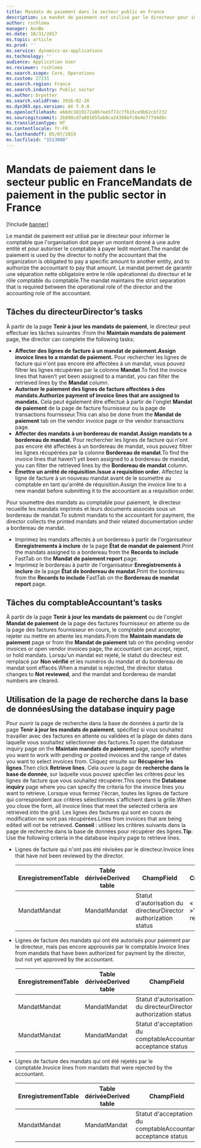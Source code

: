 ```yaml
---
title: Mandats de paiement dans le secteur public en France
description: Le mandat de paiement est utilisé par le directeur pour informer le comptable que l'organisation doit payer un montant donné à une autre entité et pour autoriser le comptable à payer ledit montant. Le mandat permet de garantir une séparation nette obligatoire entre le rôle opérationnel du directeur et le rôle comptable du comptable.
author: rschloma
manager: AnnBe
ms.date: 10/31/2017
ms.topic: article
ms.prod: ''
ms.service: dynamics-ax-applications
ms.technology: ''
audience: Application User
ms.reviewer: rschloma
ms.search.scope: Core, Operations
ms.custom: 27231
ms.search.region: France
ms.search.industry: Public sector
ms.author: brpotter
ms.search.validFrom: 2016-02-28
ms.dyn365.ops.version: AX 7.0.0
ms.openlocfilehash: e66dc3819172a0b7ee5f72c7fb15ce9b62cbf232
ms.sourcegitcommit: 2b890cd7a801055ab0ca24398efc8e4e777d4d8c
ms.translationtype: HT
ms.contentlocale: fr-FR
ms.lasthandoff: 05/07/2019
ms.locfileid: "1513088"
---
```

# <a name="mandats-de-paiement-in-the-public-sector-in-france"></a><span data-ttu-id="b8b5e-104">Mandats de paiement dans le secteur public en France</span><span class="sxs-lookup"><span data-stu-id="b8b5e-104">Mandats de paiement in the public sector in France</span></span>

[!include [banner](../includes/banner.md)]

<span data-ttu-id="b8b5e-105">Le mandat de paiement est utilisé par le directeur pour informer le comptable que l'organisation doit payer un montant donné à une autre entité et pour autoriser le comptable à payer ledit montant.</span><span class="sxs-lookup"><span data-stu-id="b8b5e-105">The mandat de paiement is used by the director to notify the accountant that the organization is obligated to pay a specific amount to another entity, and to authorize the accountant to pay that amount.</span></span> <span data-ttu-id="b8b5e-106">Le mandat permet de garantir une séparation nette obligatoire entre le rôle opérationnel du directeur et le rôle comptable du comptable.</span><span class="sxs-lookup"><span data-stu-id="b8b5e-106">The mandat maintains the strict separation that is required between the operational role of the director and the accounting role of the accountant.</span></span>

<a name="directors-tasks"></a><span data-ttu-id="b8b5e-107">Tâches du directeur</span><span class="sxs-lookup"><span data-stu-id="b8b5e-107">Director’s tasks</span></span>
----------------

<span data-ttu-id="b8b5e-108">À partir de la page **Tenir à jour les mandats de paiement**, le directeur peut effectuer les tâches suivantes :</span><span class="sxs-lookup"><span data-stu-id="b8b5e-108">From the **Maintain mandats de paiement** page, the director can complete the following tasks:</span></span>

-   <span data-ttu-id="b8b5e-109">**Affecter des lignes de facture à un mandat de paiement.**</span><span class="sxs-lookup"><span data-stu-id="b8b5e-109">**Assign invoice lines to a mandat de paiement.**</span></span> <span data-ttu-id="b8b5e-110">Pour rechercher les lignes de facture qui n'ont pas encore été affectées à un mandat, vous pouvez filtrer les lignes récupérées par la colonne **Mandat**.</span><span class="sxs-lookup"><span data-stu-id="b8b5e-110">To find the invoice lines that haven’t yet been assigned to a mandat, you can filter the retrieved lines by the **Mandat** column.</span></span>
-   <span data-ttu-id="b8b5e-111">**Autoriser le paiement des lignes de facture affectées à des mandats.**</span><span class="sxs-lookup"><span data-stu-id="b8b5e-111">**Authorize payment of invoice lines that are assigned to mandats.**</span></span> <span data-ttu-id="b8b5e-112">Cela peut également être effectué à partir de l'onglet **Mandat de paiement** de la page de facture fournisseur ou la page de transactions fournisseur.</span><span class="sxs-lookup"><span data-stu-id="b8b5e-112">This can also be done from the **Mandat de paiement** tab on the vendor invoice page or the vendor transactions page.</span></span>
-   <span data-ttu-id="b8b5e-113">**Affecter des mandats à un bordereau de mandat.**</span><span class="sxs-lookup"><span data-stu-id="b8b5e-113">**Assign mandats to a bordereau de mandat.**</span></span> <span data-ttu-id="b8b5e-114">Pour rechercher les lignes de facture qui n'ont pas encore été affectées à un bordereau de mandat, vous pouvez filtrer les lignes récupérées par la colonne **Bordereau de mandat**.</span><span class="sxs-lookup"><span data-stu-id="b8b5e-114">To find the invoice lines that haven’t yet been assigned to a bordereau de mandat, you can filter the retrieved lines by the **Bordereau de mandat** column.</span></span>
-   <span data-ttu-id="b8b5e-115">**Émettre un arrêté de réquisition.**</span><span class="sxs-lookup"><span data-stu-id="b8b5e-115">**Issue a requisition order.**</span></span> <span data-ttu-id="b8b5e-116">Affectez la ligne de facture à un nouveau mandat avant de le soumettre au comptable en tant qu'arrêté de réquisition.</span><span class="sxs-lookup"><span data-stu-id="b8b5e-116">Assign the invoice line to a new mandat before submitting it to the accountant as a requisition order.</span></span>

<span data-ttu-id="b8b5e-117">Pour soumettre des mandats au comptable pour paiement, le directeur recueille les mandats imprimés et leurs documents associés sous un bordereau de mandat.</span><span class="sxs-lookup"><span data-stu-id="b8b5e-117">To submit mandats to the accountant for payment, the director collects the printed mandats and their related documentation under a bordereau de mandat.</span></span>

-   <span data-ttu-id="b8b5e-118">Imprimez les mandats affectés à un bordereau à partir de l'organisateur **Enregistrements à inclure** de la page **État de mandat de paiement**.</span><span class="sxs-lookup"><span data-stu-id="b8b5e-118">Print the mandats assigned to a bordereau from the **Records to include** FastTab on the **Mandat de paiement report** page.</span></span>
-   <span data-ttu-id="b8b5e-119">Imprimez le bordereau à partir de l'organisateur **Enregistrements à inclure** de la page **État de bordereau de mandat**.</span><span class="sxs-lookup"><span data-stu-id="b8b5e-119">Print the bordereau from the **Records to include** FastTab on the **Bordereau de mandat report** page.</span></span>

## <a name="accountants-tasks"></a><span data-ttu-id="b8b5e-120">Tâches du comptable</span><span class="sxs-lookup"><span data-stu-id="b8b5e-120">Accountant’s tasks</span></span>
<span data-ttu-id="b8b5e-121">À partir de la page **Tenir à jour les mandats de paiement** ou de l'onglet **Mandat de paiement** de la page des factures fournisseur en attente ou de la page des factures fournisseur en cours, le comptable peut accepter, rejeter ou mettre en attente les mandats.</span><span class="sxs-lookup"><span data-stu-id="b8b5e-121">From the **Maintain mandats de paiement** page or from the **Mandat de paiement** tab on the pending vendor invoices or open vendor invoices page, the accountant can accept, reject, or hold mandats.</span></span> <span data-ttu-id="b8b5e-122">Lorsqu'un mandat est rejeté, le statut du directeur est remplacé par **Non vérifié** et les numéros du mandat et du bordereau de mandat sont effacés.</span><span class="sxs-lookup"><span data-stu-id="b8b5e-122">When a mandat is rejected, the director status changes to **Not reviewed**, and the mandat and bordereau de mandat numbers are cleared.</span></span>

## <a name="using-the-database-inquiry-page"></a><span data-ttu-id="b8b5e-123">Utilisation de la page de recherche dans la base de données</span><span class="sxs-lookup"><span data-stu-id="b8b5e-123">Using the database inquiry page</span></span>
<span data-ttu-id="b8b5e-124">Pour ouvrir la page de recherche dans la base de données à partir de la page **Tenir à jour les mandats de paiement**, spécifiez si vous souhaitez travailler avec des factures en attente ou validées et la plage de dates dans laquelle vous souhaitez sélectionner des factures.</span><span class="sxs-lookup"><span data-stu-id="b8b5e-124">To open the database inquiry page on the **Maintain mandats de paiement** page, specify whether you want to work with pending or posted invoices and the range of dates you want to select invoices from.</span></span> <span data-ttu-id="b8b5e-125">Cliquez ensuite sur **Récupérer les lignes**.</span><span class="sxs-lookup"><span data-stu-id="b8b5e-125">Then click **Retrieve lines**.</span></span> <span data-ttu-id="b8b5e-126">Cela ouvre la page de **recherche dans** **la base de donnée**, sur laquelle vous pouvez spécifier les critères pour les lignes de facture que vous souhaitez récupérer.</span><span class="sxs-lookup"><span data-stu-id="b8b5e-126">This opens the **Database** **inquiry** page where you can specify the criteria for the invoice lines you want to retrieve.</span></span> <span data-ttu-id="b8b5e-127">Lorsque vous fermez l'écran, toutes les lignes de facture qui correspondent aux critères sélectionnés s'affichent dans la grille.</span><span class="sxs-lookup"><span data-stu-id="b8b5e-127">When you close the form, all invoice lines that meet the selected criteria are retrieved into the grid.</span></span> <span data-ttu-id="b8b5e-128">Les lignes des factures qui sont en cours de modification ne sont pas récupérées.</span><span class="sxs-lookup"><span data-stu-id="b8b5e-128">Lines from invoices that are being edited will not be retrieved.</span></span> <span data-ttu-id="b8b5e-129">**Conseil** : utilisez les critères suivants dans la page de recherche dans la base de données pour récupérer des lignes.</span><span class="sxs-lookup"><span data-stu-id="b8b5e-129">**Tip**:  Use the following criteria in the database inquiry page to retrieve lines.</span></span>

- <span data-ttu-id="b8b5e-130">Lignes de facture qui n'ont pas été révisées par le directeur.</span><span class="sxs-lookup"><span data-stu-id="b8b5e-130">Invoice lines that have not been reviewed by the director.</span></span>

  | <span data-ttu-id="b8b5e-131">Enregistrement</span><span class="sxs-lookup"><span data-stu-id="b8b5e-131">Table</span></span>  | <span data-ttu-id="b8b5e-132">Table dérivée</span><span class="sxs-lookup"><span data-stu-id="b8b5e-132">Derived table</span></span> |             <span data-ttu-id="b8b5e-133">Champ</span><span class="sxs-lookup"><span data-stu-id="b8b5e-133">Field</span></span>             |    <span data-ttu-id="b8b5e-134">Critères</span><span class="sxs-lookup"><span data-stu-id="b8b5e-134">Criteria</span></span>    |
  |--------|---------------|-------------------------------|----------------|
  | <span data-ttu-id="b8b5e-135">Mandat</span><span class="sxs-lookup"><span data-stu-id="b8b5e-135">Mandat</span></span> |    <span data-ttu-id="b8b5e-136">Mandat</span><span class="sxs-lookup"><span data-stu-id="b8b5e-136">Mandat</span></span>     | <span data-ttu-id="b8b5e-137">Statut d'autorisation du directeur</span><span class="sxs-lookup"><span data-stu-id="b8b5e-137">Director authorization status</span></span> | <span data-ttu-id="b8b5e-138">« Non révisé(e) »</span><span class="sxs-lookup"><span data-stu-id="b8b5e-138">"Not reviewed"</span></span> |


- <span data-ttu-id="b8b5e-139">Lignes de facture des mandats qui ont été autorisés pour paiement par le directeur, mais pas encore approuvés par le comptable.</span><span class="sxs-lookup"><span data-stu-id="b8b5e-139">Invoice lines from mandats that have been authorized for payment by the director, but not yet approved by the accountant.</span></span>

  | <span data-ttu-id="b8b5e-140">Enregistrement</span><span class="sxs-lookup"><span data-stu-id="b8b5e-140">Table</span></span>  | <span data-ttu-id="b8b5e-141">Table dérivée</span><span class="sxs-lookup"><span data-stu-id="b8b5e-141">Derived table</span></span> |             <span data-ttu-id="b8b5e-142">Champ</span><span class="sxs-lookup"><span data-stu-id="b8b5e-142">Field</span></span>             |    <span data-ttu-id="b8b5e-143">Critères</span><span class="sxs-lookup"><span data-stu-id="b8b5e-143">Criteria</span></span>    |
  |--------|---------------|-------------------------------|----------------|
  | <span data-ttu-id="b8b5e-144">Mandat</span><span class="sxs-lookup"><span data-stu-id="b8b5e-144">Mandat</span></span> |    <span data-ttu-id="b8b5e-145">Mandat</span><span class="sxs-lookup"><span data-stu-id="b8b5e-145">Mandat</span></span>     | <span data-ttu-id="b8b5e-146">Statut d'autorisation du directeur</span><span class="sxs-lookup"><span data-stu-id="b8b5e-146">Director authorization status</span></span> |  <span data-ttu-id="b8b5e-147">« Autorisé(e) »</span><span class="sxs-lookup"><span data-stu-id="b8b5e-147">"Authorized"</span></span>  |
  | <span data-ttu-id="b8b5e-148">Mandat</span><span class="sxs-lookup"><span data-stu-id="b8b5e-148">Mandat</span></span> |    <span data-ttu-id="b8b5e-149">Mandat</span><span class="sxs-lookup"><span data-stu-id="b8b5e-149">Mandat</span></span>     | <span data-ttu-id="b8b5e-150">Statut d'acceptation du comptable</span><span class="sxs-lookup"><span data-stu-id="b8b5e-150">Accountant acceptance status</span></span>  | <span data-ttu-id="b8b5e-151">« Non révisé(e) »</span><span class="sxs-lookup"><span data-stu-id="b8b5e-151">"Not reviewed"</span></span> |


- <span data-ttu-id="b8b5e-152">Lignes de facture des mandats qui ont été rejetés par le comptable.</span><span class="sxs-lookup"><span data-stu-id="b8b5e-152">Invoice lines from mandats that were rejected by the accountant.</span></span>

  | <span data-ttu-id="b8b5e-153">Enregistrement</span><span class="sxs-lookup"><span data-stu-id="b8b5e-153">Table</span></span>  | <span data-ttu-id="b8b5e-154">Table dérivée</span><span class="sxs-lookup"><span data-stu-id="b8b5e-154">Derived table</span></span> | <span data-ttu-id="b8b5e-155">Champ</span><span class="sxs-lookup"><span data-stu-id="b8b5e-155">Field</span></span>                        | <span data-ttu-id="b8b5e-156">Critères</span><span class="sxs-lookup"><span data-stu-id="b8b5e-156">Criteria</span></span>   |
  |--------|---------------|------------------------------|------------|
  | <span data-ttu-id="b8b5e-157">Mandat</span><span class="sxs-lookup"><span data-stu-id="b8b5e-157">Mandat</span></span> | <span data-ttu-id="b8b5e-158">Mandat</span><span class="sxs-lookup"><span data-stu-id="b8b5e-158">Mandat</span></span>        | <span data-ttu-id="b8b5e-159">Statut d'acceptation du comptable</span><span class="sxs-lookup"><span data-stu-id="b8b5e-159">Accountant acceptance status</span></span> | <span data-ttu-id="b8b5e-160">« Rejeté(e) »</span><span class="sxs-lookup"><span data-stu-id="b8b5e-160">"Rejected"</span></span> |





